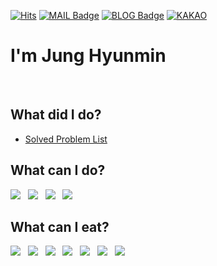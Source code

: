[![Hits](https://hits.seeyoufarm.com/api/count/incr/badge.svg?url=https%3A%2F%2Fgithub.com%2Fhyunmindev&count_bg=%238327CE&title_bg=%23555555&icon=humblebundle.svg&icon_color=%23FFFFFF&title=yunmin%27s+View&edge_flat=false)](https://hits.seeyoufarm.com)
[![MAIL Badge](https://img.shields.io/badge/-MAIL-blueviolet)](mailto:jung@hyunmin.dev)
[![BLOG Badge](https://img.shields.io/badge/-BLOG-blueviolet)](https://blog.hyunmin.dev)
[![KAKAO](https://img.shields.io/badge/-KAKAO-blueviolet)](https://open.kakao.com/o/sQsmVErc)
# I'm Jung Hyunmin
<br>

## What did I do?
- [Solved Problem List]()

## What can I do?
<img src="https://img.icons8.com/color/40/000000/firebase.png"/>&nbsp;&nbsp;
<img src="https://img.icons8.com/color/40/000000/git.png"/>&nbsp;&nbsp;
<img src="https://img.icons8.com/color/40/000000/vue-js.png"/>&nbsp;&nbsp;
<img src="https://img.icons8.com/color/40/000000/c-plus-plus-logo.png"/>&nbsp;&nbsp;

## What can I eat?
<img src="https://img.icons8.com/color/36/000000/kawaii-french-fries.png"/>&nbsp;&nbsp;
<img src="https://img.icons8.com/color/36/000000/kawaii-ice-cream.png"/>&nbsp;&nbsp;
<img src="https://img.icons8.com/color/36/000000/kawaii-steak.png"/>&nbsp;&nbsp;
<img src="https://img.icons8.com/color/36/000000/noodles.png"/>&nbsp;&nbsp;
<img src="https://img.icons8.com/color/36/000000/hot-dog.png"/>&nbsp;&nbsp;
<img src="https://img.icons8.com/color/36/000000/bacon.png"/>&nbsp;&nbsp;
<img src="https://img.icons8.com/color/36/000000/hamburger.png"/>&nbsp;&nbsp;
